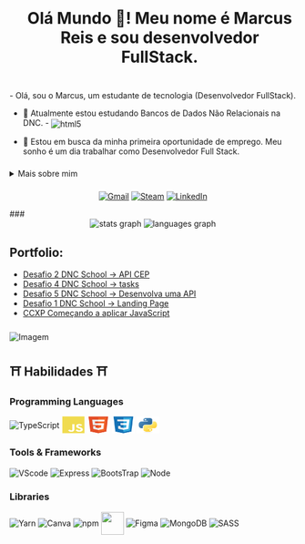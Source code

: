 <!--título-->
<div id="user-content-toc">
  <ul align="center">
    <summary>
      <h1 style="display: inline-block">Olá Mundo 👋! Meu nome é Marcus Reis e sou desenvolvedor FullStack.</h1>
    </summary>
</div>

###

<!-- Presentation -->
<p>
  - Olá, sou o Marcus, um estudante de tecnologia (Desenvolvedor FullStack).
  
  - 👾 Atualmente estou estudando Bancos de Dados Não Relacionais na DNC.​​ - <img align="center" alt="html5" src="https://img.shields.io/badge/MongoDB-4EA94B?style=for-the-badge&logo=mongodb&logoColor=white" />

  - 🔭 Estou em busca da minha primeira oportunidade de emprego. Meu sonho é um dia trabalhar como Desenvolvedor Full Stack.
</p>

###

<!-- Dropdown -->
<details>
  <summary>Mais sobre mim</summary>

  - 🎴 Tenho 19 anos, atualmente moro no Brasil. Tenho experiência com React.js(Next, Vite), SASS, Versionamento Git, Node e atualmente estou aprendendo back-end e inglês.

  - ♨️ Gosto de ler e jogar, seja um bom mangá ou livro, além de jogar Jogos eletrônicos e Futebol! Acredito que nossos interesses pessoais contribuem para uma percepção mais apurada das coisas e para a resolução de problemas. \O/
</details>

###

<!-- Links -->
<div align="center">
  
  [![Gmail](https://img.shields.io/badge/Gmail-D14836?style=for-the-badge&logo=gmail&logoColor=white)]()
  [![Steam](https://img.shields.io/badge/Steam-000000?style=for-the-badge&logo=steam&logoColor=white)](https://steamcommunity.com/id/reissx/)
  [![LinkedIn](https://img.shields.io/badge/LinkedIn-0077B5?style=for-the-badge&logo=linkedin&logoColor=white)](https://www.linkedin.com/in/marcus-reis-2b01bb275/)
  
</div>
<!-- GithubStats -->
###

<div align="center">
  <img src="https://github-readme-stats.vercel.app/api?username=MarcusReis&show_icons=true&theme=dark#gh-dark-mode-only)](https://github.com/anuraghazra/github-readme-stats#gh-dark-mode-only" height="180" alt="stats graph"  />
  <img src="https://github-readme-stats.vercel.app/api/top-langs?username=maurodesouza&locale=en&hide_title=false&layout=compact&card_width=320&langs_count=5&theme=dark#gh-dark-mode-only" height="180" alt="languages graph"  />
</div>

###

<!-- Portfolio -->
## Portfolio:
- [Desafio 2 DNC School -> API CEP](https://github.com/Marcusreis05/Desafio-2-Api-DNC?tab=readme-ov-file)
- [Desafio 4 DNC School -> tasks](https://github.com/Marcusreis05/dnc-react-desafio3)
- [Desafio 5 DNC School -> Desenvolva uma API](https://github.com/Marcusreis05/Desafio-5/tree/master)
- [Desafio 1 DNC School -> Landing Page](https://github.com/Marcusreis05/Projeto-DNC-Desafio-1?tab=readme-ov-file)
- [CCXP Começando a aplicar JavaScript](https://github.com/Marcusreis05/CCXP-DNC?tab=readme-ov-file)

###

<!-- GIF -->
<p align="left">
  <img align="center" src="https://i.imgur.com/Ea8ZiFK.mp4" alt="Imagem">
</p>

###

## ⛩️ Habilidades ⛩️
<!-- Skills: Programming Languages -->
  <div style="flex-basis: 48%;">
    <h3>Programming Languages</h3>
    <img align="center" alt="TypeScript" height="30" width="40" src="https://cdn.jsdelivr.net/gh/devicons/devicon/icons/typescript/typescript-original.svg"/>
    <img align="center" alt="Js" height="30" width="40" src="https://raw.githubusercontent.com/devicons/devicon/master/icons/javascript/javascript-plain.svg">
    <img align="center" alt="HTML" height="30" width="40" src="https://raw.githubusercontent.com/devicons/devicon/master/icons/html5/html5-original.svg">
    <img align="center" alt="CSS" height="30" width="40" src="https://raw.githubusercontent.com/devicons/devicon/master/icons/css3/css3-original.svg">
    <img align="center" alt="Python" height="30" width="40" src="https://raw.githubusercontent.com/devicons/devicon/master/icons/python/python-original.svg">
  </div>
  
  <!-- Skills: Tools & Frameworks -->
  <div style="flex-basis: 48%;">
    <h3>Tools & Frameworks</h3>
    <img align="center" alt="VScode" height="30" width="40" src="https://cdn.jsdelivr.net/gh/devicons/devicon/icons/vscode/vscode-original.svg">
    <img align="center" alt="Express" height="30" width="40" src="https://cdn.jsdelivr.net/gh/devicons/devicon/icons/express/express-original.svg"/>
    <img align="center" alt="BootsTrap" height="30" width="40" src="https://cdn.jsdelivr.net/gh/devicons/devicon/icons/bootstrap/bootstrap-original.svg"/>
    <img align="center" alt="Node" height="30" width="40" src="https://cdn.jsdelivr.net/gh/devicons/devicon/icons/nodejs/nodejs-original.svg"/>
  </div>
  
  <!-- Skills: Libraries -->
  <div style="flex-basis: 48%;">
    <h3>Libraries</h3>
    <img align="center" alt="Yarn" height="30" width="40" src="https://cdn.jsdelivr.net/gh/devicons/devicon/icons/yarn/yarn-original.svg">
    <img align="center" alt="Canva" src="https://cdn.jsdelivr.net/gh/devicons/devicon/icons/canva/canva-original.svg" width="40" height="40"/>
    <img align="center" alt="npm" src="https://cdn.jsdelivr.net/gh/devicons/devicon/icons/npm/npm-original-wordmark.svg" width="40" height="40"/>
    <img align="center" src="git" src="https://img.shields.io/badge/GIT-E44C30?style=for-the-badge&logo=git&logoColor=white" width="40" height="40"/>
    <img align="center" alt="Figma" src="https://cdn.jsdelivr.net/gh/devicons/devicon/icons/figma/figma-original.svg" width="40" height="40"/>
    <img align="center" alt="MongoDB" src="https://cdn.jsdelivr.net/gh/devicons/devicon/icons/mongodb/mongodb-original.svg" width="40" height="40"/>
    <img align="center" alt="SASS" src="https://cdn.jsdelivr.net/gh/devicons/devicon/icons/sass/sass-original.svg" width="40" height="40"/>
  </div>

###

